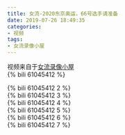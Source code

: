 ```yaml
---
title: 女流-2020东京奥运，66号选手请准备
date: 2019-07-26 18:49:35
categories:
- 视频
tags:
- 女流录像小屋
---
```

视频来自于<a href="https://space.bilibili.com/29418340/video" target="_blank">女流录像小屋</a><br/> 
{% bili 61045412 %}
<br/>
<!--more-->

{% bili 61045412 2 %}
<br/>
{% bili 61045412 3 %}
<br/>
{% bili 61045412 4 %}
<br/>
{% bili 61045412 5 %}
<br/>
{% bili 61045412 6 %}
<br/>
{% bili 61045412 7 %}
<br/>
